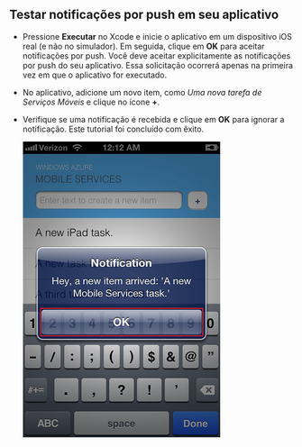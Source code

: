 
## <a id="test"></a>Testar notificações por push em seu aplicativo

* Pressione **Executar** no Xcode e inicie o aplicativo em um dispositivo iOS real (e não no simulador). Em seguida, clique em **OK** para aceitar notificações por push. Você deve aceitar explicitamente as notificações por push do seu aplicativo. Essa solicitação ocorrerá apenas na primeira vez em que o aplicativo for executado.

* No aplicativo, adicione um novo item, como _Uma nova tarefa de Serviços Móveis_ e clique no ícone **+**.

* Verifique se uma notificação é recebida e clique em **OK** para ignorar a notificação. Este tutorial foi concluído com êxito.

  	![](../articles/media/mobile-services-ios-get-started-push/mobile-quickstart-push3-ios.png)

<!---HONumber=July15_HO2-->